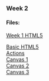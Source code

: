 ### Week 2



#### Files:
[Week 1 HTML5](/allhtml/index.html)<br/>

[Basic HTML5](simple.html)<br/>
[Actions](action1.html)<br/>
[Canvas 1](canvas.html)<br/>
[Canvas 2](canvas2.html)<br/>
[Canvas 3](canvas3.html)<br/>
